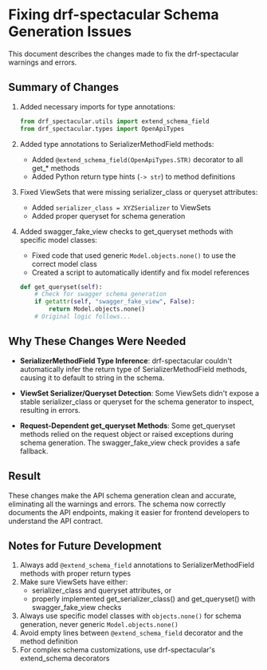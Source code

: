 # Fixing drf-spectacular Schema Generation Issues

This document describes the changes made to fix the drf-spectacular warnings and errors.

## Summary of Changes

1. Added necessary imports for type annotations:

   ```python
   from drf_spectacular.utils import extend_schema_field
   from drf_spectacular.types import OpenApiTypes
   ```

2. Added type annotations to SerializerMethodField methods:

   - Added `@extend_schema_field(OpenApiTypes.STR)` decorator to all get\_\* methods
   - Added Python return type hints (`-> str`) to method definitions

3. Fixed ViewSets that were missing serializer_class or queryset attributes:

   - Added `serializer_class = XYZSerializer` to ViewSets
   - Added proper queryset for schema generation

4. Added swagger_fake_view checks to get_queryset methods with specific model classes:

   - Fixed code that used generic `Model.objects.none()` to use the correct model class
   - Created a script to automatically identify and fix model references

   ```python
   def get_queryset(self):
       # Check for swagger schema generation
       if getattr(self, "swagger_fake_view", False):
           return Model.objects.none()
       # Original logic follows...
   ```

## Why These Changes Were Needed

- **SerializerMethodField Type Inference**: drf-spectacular couldn't automatically infer the return type of SerializerMethodField methods, causing it to default to string in the schema.
- **ViewSet Serializer/Queryset Detection**: Some ViewSets didn't expose a stable serializer_class or queryset for the schema generator to inspect, resulting in errors.

- **Request-Dependent get_queryset Methods**: Some get_queryset methods relied on the request object or raised exceptions during schema generation. The swagger_fake_view check provides a safe fallback.

## Result

These changes make the API schema generation clean and accurate, eliminating all the warnings and errors. The schema now correctly documents the API endpoints, making it easier for frontend developers to understand the API contract.

## Notes for Future Development

1. Always add `@extend_schema_field` annotations to SerializerMethodField methods with proper return types
2. Make sure ViewSets have either:
   - serializer_class and queryset attributes, or
   - properly implemented get_serializer_class() and get_queryset() with swagger_fake_view checks
3. Always use specific model classes with `objects.none()` for schema generation, never generic `Model.objects.none()`
4. Avoid empty lines between `@extend_schema_field` decorator and the method definition
5. For complex schema customizations, use drf-spectacular's extend_schema decorators
